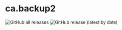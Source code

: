 # ca.backup2
![GitHub all releases](https://img.shields.io/github/downloads/Commifreak/ca.backup2/total)
![GitHub release (latest by date)](https://img.shields.io/github/downloads/Commifreak/ca.backup2/latest/total)
